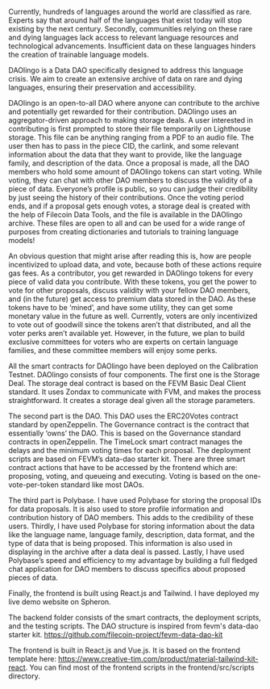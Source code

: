 Currently, hundreds of languages around the world are classified as rare. Experts say that around half of the languages that exist today will stop existing by the next century. Secondly, communities relying on these rare and dying languages lack access to relevant language resources and technological advancements. Insufficient data on these languages hinders the creation of trainable language models.

DAOlingo is a Data DAO specifically designed to address this language crisis. We aim to create an extensive archive of data on rare and dying languages, ensuring their preservation and accessibility.

DAOlingo is an open-to-all DAO where anyone can contribute to the archive and potentially get rewarded for their contribution. DAOlingo uses an aggregator-driven approach to making storage deals. A user interested in contributing is first prompted to store their file temporarily on Lighthouse storage. This file can be anything ranging from a PDF to an audio file. The user then has to pass in the piece CID, the carlink, and some relevant information about the data that they want to provide, like the language family, and description of the data. Once a proposal is made, all the DAO members who hold some amount of DAOlingo tokens can start voting. While voting, they can chat with other DAO members to discuss the validity of a piece of data. Everyone’s profile is public, so you can judge their credibility by just seeing the history of their contributions. Once the voting period ends, and if a proposal gets enough votes, a storage deal is çreated with the help of Filecoin Data Tools, and the file is available in the DAOlingo archive. These files are open to all and can be used for a wide range of purposes from creating dictionaries and tutorials to training language models!

An obvious question that might arise after reading this is, how are people incentivized to upload data, and vote, because both of these actions require gas fees. As a contributor, you get rewarded in DAOlingo tokens for every piece of valid data you contribute. With these tokens, you get the power to vote for other proposals, discuss validity with your fellow DAO members, and (in the future) get access to premium data stored in the DAO. As these tokens have to be ‘mined’, and have some utility, they can get some monetary value in the future as well. Currently, voters are only incentivized to vote out of goodwill since the tokens aren’t that distributed, and all the voter perks aren’t available yet. However, in the future, we plan to build exclusive committees for voters who are experts on certain language families, and these committee members will enjoy some perks.


All the smart contracts for DAOlingo have been deployed on the Calibration Testnet. DAOlingo consists of four components. The first one is the Storage Deal. The storage deal contract is based on the FEVM Basic Deal Client standard. It uses Zondax to communicate with FVM, and makes the process straightforward. It creates a storage deal given all the storage parameters.

The second part is the DAO. This DAO uses the ERC20Votes contract standard by openZeppelin. The Governance contract is the contract that essentially ‘owns’ the DAO. This is based on the Governance standard contracts in openZeppelin. The TimeLock smart contract manages the delays and the minimum voting times for each proposal. The deployment scripts are based on FEVM’s data-dao starter kit. There are three smart contract actions that have to be accessed by the frontend which are: proposing, voting, and queueing and executing. Voting is based on the one-vote-per-token standard like most DAOs.

The third part is Polybase. I have used Polybase for storing the proposal IDs for data proposals. It is also used to store profile information and contribution history of DAO members. This adds to the credibility of these users. Thirdly, I have used Polybase for storing information about the data like the language name, language family, description, data format, and the type of data that is being proposed. This information is also used in displaying in the archive after a data deal is passed. Lastly, I have used Polybase’s speed and efficiency to my advantage by building a full fledged chat application for DAO members to discuss specifics about proposed pieces of data.

Finally, the frontend is built using React.js and Tailwind. I have deployed my live demo website on Spheron.


The backend folder consists of the smart contracts, the deployment scripts, and the testing scripts. The DAO structure is inspired from fevm's data-dao starter kit. https://github.com/filecoin-project/fevm-data-dao-kit

The frontend is built in React.js and Vue.js. It is based on the frontend template here: https://www.creative-tim.com/product/material-tailwind-kit-react. 
You can find most of the frontend scripts in the frontend/src/scripts directory. 




